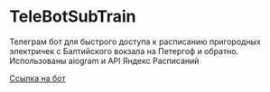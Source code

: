 # TeleBotSubTrain

Телеграм бот для быстрого доступа к расписанию пригородных электричек с Балтийского вокзала на Петергоф и обратно.
<br>Использованы aiogram и API Яндекс Расписаний

<a href="https://t.me/MyPersonalSubTrainBot">Ссылка на бот</a>
